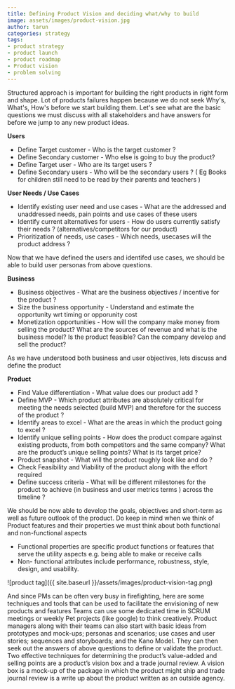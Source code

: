 ```yaml
---
title: Defining Product Vision and deciding what/why to build
image: assets/images/product-vision.jpg
author: tarun
categories: strategy
tags:
- product strategy
- product launch
- product roadmap
- Product vision
- problem solving
---
```


Structured approach is important for building the right products in right form and shape. Lot of products failures happen because we do not seek Why's, What's, How's before we start building them. Let's see what are the basic questions we must discuss with all stakeholders and have answers for before we jump to any new product ideas.

**Users**
* Define Target customer - Who is the target customer ?
* Define Secondary customer - Who else is going to buy the product? 
* Define Target user - Who are its target users ?
* Define Secondary users - Who will be the secondary users ?  ( Eg Books for children still need to be read by their parents and teachers )

**User Needs / Use Cases**
* Identify existing user need and use cases - What are the addressed and unaddressed needs, pain points and use cases of these users
* Identify current alternatives for users - How do users currently satisfy their needs ? (alternatives/competitors for our product)
* Prioritization of needs, use cases - Which needs, usecases will the product address ?

Now that we have defined the users and identifed use cases, we should be able to build user personas from above questions. 

**Business**
* Business objectives - What are the business objectives / incentive for the product ?
* Size the business opportunity - Understand and estimate the opportunity wrt timing or opporunity cost
* Monetization opportunities - How will the company make money from selling the product? What are the sources of revenue and what is the business model? Is the product feasible? Can the company develop and sell the product?

As we have understood both business and user objectives, lets discuss and define the product

**Product**
* Find Value differentiation - What value does our product add ?
* Define MVP - Which product attributes are absolutely critical for meeting the needs selected (build MVP) and therefore for the success of the product ?
* Identify areas to excel - What are the areas in which the product going to excel ?
* Identify unique selling points - How does the product compare against existing products, from both competitors and the same company? What are the product’s unique selling points? What is its target price?
* Product snapshot - What will the product roughly look like and do ? 
* Check Feasibility and Viability of the product along with the effort required
* Define success criteria - What will be different milestones for the product to achieve (in business and user metrics terms ) across the timeline ?

We should be now able to develop the goals, objectives and short-term as well as future outlook of the product. Do keep in mind when we think of Product features and their properties we must think about both functional and non-functional aspects
- Functional properties are specific product functions or features that serve the utility aspects e.g. being able to make or receive calls
- Non- functional attributes include performance, robustness, style, design, and usability.

![product tag]({{ site.baseurl }}/assets/images/product-vision-tag.png)

And since PMs can be often very busy in firefighting, here are some techniques and tools that can be used to facilitate the envisioning of new products and features
Teams can use some dedicated time in SCRUM meetings or weekly Pet projects (like google) to think creatively.
Product managers along with their teams can also start with basic ideas from prototypes and mock-ups; personas and scenarios; use cases and user stories; sequences and storyboards; and the Kano Model. They can then seek out the answers of above questions to define or validate the product. Two effective techniques for determining the product’s value-added and selling points are a product’s vision box and a trade journal review. A vision box is a mock-up of the package in which the product might ship and trade journal review is a write up about the product written as an outside agency.